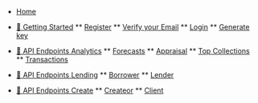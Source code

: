 
<!-- docs/_sidebar.md -->

* [Home](/)
* [ 🚀 Getting Started][def1]
** [Register](gettingStarted/register.md)
** [Verify your Email](gettingStarted/verifyEmail.md)
** [Login](gettingStarted/login.md)
** [Generate key](gettingStarted/generatekey.md)

* [ 🎯 API Endpoints Analytics][def2]
** [Forecasts](apiEndpoint/forecasts.md)
** [Appraisal](apiEndpoint/appraisal.md)
** [Top Collections](apiEndpoint/topPriceCollections.md)
** [Transactions](apiEndpoint/collectionInfo.md)


* [ 🏦 API Endpoints Lending][def3]
** [Borrower](lending/borrower.md)
** [Lender](lending/lender.md)


* [ 🏦 API Endpoints Create][def4]
** [Createor](create/collections.md)
** [Client](create/client.md)


[def1]: gettingStarted.md 
[def2]: apiEndpoints.md
[def3]: swopXcontractEndpoints.md
[def4]: swopXcreateCollectionEndpoints.md



<!--"Get Started and Create an account" -->